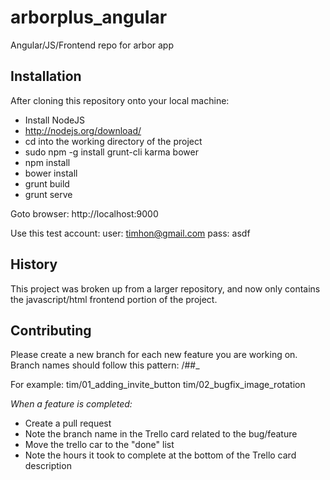 arborplus_angular
=================
Angular/JS/Frontend repo for arbor app


Installation
-------------

After cloning this repository onto your local machine:

 - Install NodeJS
 - http://nodejs.org/download/
 - cd into the working directory of the project
 - sudo npm -g install grunt-cli karma bower
 - npm install
 - bower install
 - grunt build
 - grunt serve

Goto browser: http://localhost:9000

Use this test account: 
   user: timhon@gmail.com
   pass: asdf




History
-------
This project was broken up from a larger repository, and now only contains the javascript/html frontend portion of the project.


Contributing
-------------
Please create a new branch for each new feature you are working on.
Branch names should follow this pattern:
      <yourName>/##_<featureName>

For example:
      tim/01_adding_invite_button
	  tim/02_bugfix_image_rotation

*When a feature is completed:*
  - Create a pull request
  - Note the branch name in the Trello card related to the bug/feature
  - Move the trello car to the "done" list
  - Note the hours it took to complete at the bottom of the Trello card description
 

